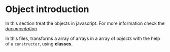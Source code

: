 # **Object introduction**
In this section treat the objects in javascript. For more information check the [_documentation_](https://www.w3schools.com/js/js_objects.asp).

In this files, transforms a array of arrays in a array of _objects_ with the help of a `constructor`, using __classes__.